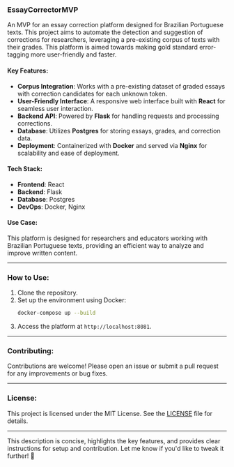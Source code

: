 ### **EssayCorrectorMVP**
An MVP for an essay correction platform designed for Brazilian Portuguese texts. This project aims to automate the detection and suggestion of corrections for researchers, leveraging a pre-existing corpus of texts with their grades. This platform is aimed towards making gold standard error-tagging more user-friendly and faster.

#### **Key Features**:
- **Corpus Integration**: Works with a pre-existing dataset of graded essays with correction candidates for each unknown token.
- **User-Friendly Interface**: A responsive web interface built with **React** for seamless user interaction.
- **Backend API**: Powered by **Flask** for handling requests and processing corrections.
- **Database**: Utilizes **Postgres** for storing essays, grades, and correction data.
- **Deployment**: Containerized with **Docker** and served via **Nginx** for scalability and ease of deployment.

#### **Tech Stack**:
- **Frontend**: React
- **Backend**: Flask
- **Database**: Postgres
- **DevOps**: Docker, Nginx

#### **Use Case**:
This platform is designed for researchers and educators working with Brazilian Portuguese texts, providing an efficient way to analyze and improve written content.

---

### **How to Use**:
1. Clone the repository.
2. Set up the environment using Docker:
   ```bash
   docker-compose up --build
   ```
3. Access the platform at `http://localhost:8081`.

---

### **Contributing**:
Contributions are welcome! Please open an issue or submit a pull request for any improvements or bug fixes.

---

### **License**:
This project is licensed under the MIT License. See the [LICENSE](LICENSE) file for details.

---

This description is concise, highlights the key features, and provides clear instructions for setup and contribution. Let me know if you'd like to tweak it further! 🚀
